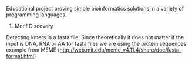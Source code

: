 Educational project proving simple bioinformatics solutions in a variety of programming languages.

1. Motif Discovery

Detecting kmers in a fasta file.
Since theoretically it does not matter if the input is DNA, RNA or AA for fasta files we are using the protein sequences example from MEME (http://web.mit.edu/meme_v4.11.4/share/doc/fasta-format.html)
